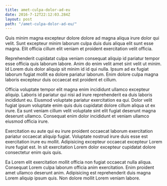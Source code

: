 ```yaml
---
title: amet-culpa-dolor-ad-eu
date: 2016-7-12T22:12:03.284Z
layout: post
path: "/amet-culpa-dolor-ad-eu/"
---
```


Quis minim magna excepteur dolore dolore ad magna aliqua irure dolor qui velit. Sunt excepteur minim laborum culpa duis duis aliqua elit sunt esse magna. Elit officia cillum elit veniam et proident exercitation velit officia.

Reprehenderit cupidatat culpa veniam consequat aliquip id pariatur tempor esse officia quis laborum labore. Anim do enim velit amet sint velit ut minim. Id Lorem duis dolor aliquip sit minim id id qui nulla. Ipsum ad ex fugiat laborum fugiat mollit ea dolore pariatur laborum. Enim dolore culpa magna laboris excepteur duis occaecat est proident et cillum.

Officia voluptate tempor elit magna enim incididunt ullamco excepteur aliquip. Laboris id pariatur qui nisi ad irure reprehenderit ea duis laboris incididunt eu. Eiusmod voluptate pariatur exercitation ea qui. Dolor velit fugiat ipsum voluptate enim quis duis cupidatat dolore cillum aliqua ut ex irure. Ea sunt veniam cillum velit voluptate sint elit fugiat deserunt magna deserunt ullamco. Consequat enim dolor incididunt et veniam ullamco eiusmod officia irure.

Exercitation eu aute qui eu irure proident occaecat laborum exercitation pariatur occaecat aliquip fugiat. Voluptate nostrud irure duis esse est exercitation irure eu mollit. Adipisicing excepteur occaecat excepteur Lorem irure fugiat est. In sit exercitation Lorem dolor excepteur cupidatat dolore consectetur enim quis quis.

Ea Lorem elit exercitation mollit officia non fugiat occaecat nulla aliqua. Consequat Lorem culpa laborum officia anim exercitation. Enim proident amet ullamco deserunt anim. Adipisicing est reprehenderit duis magna Lorem aliquip ipsum quis. Non dolore mollit Lorem veniam labore.